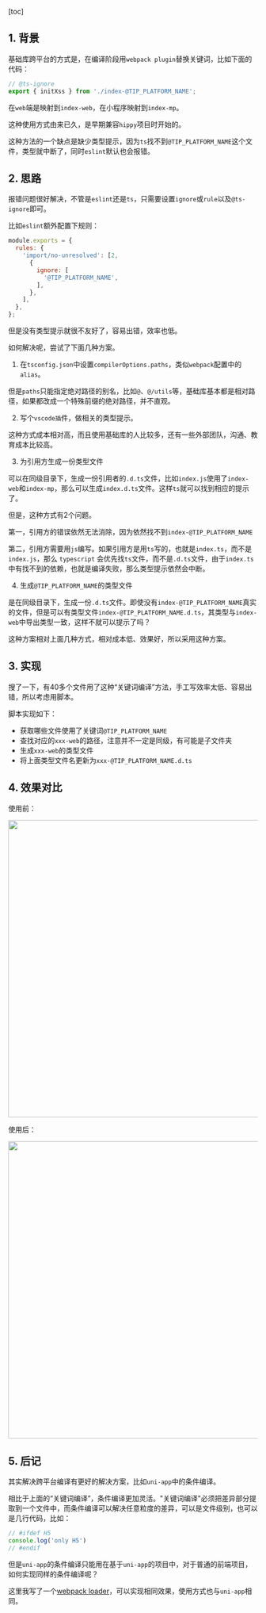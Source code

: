 [toc]

## 1. 背景

基础库跨平台的方式是，在编译阶段用`webpack plugin`替换关键词，比如下面的代码：

```ts
// @ts-ignore
export { initXss } from './index-@TIP_PLATFORM_NAME';
```

在`web`端是映射到`index-web`，在小程序映射到`index-mp`。

这种使用方式由来已久，是早期兼容`hippy`项目时开始的。

这种方法的一个缺点是缺少类型提示，因为`ts`找不到`@TIP_PLATFORM_NAME`这个文件，类型就中断了，同时`eslint`默认也会报错。

## 2. 思路


报错问题很好解决，不管是`eslint`还是`ts`，只需要设置`ignore`或`rule`以及`@ts-ignore`即可。

比如`eslint`额外配置下规则：

```js
module.exports = {
  rules: {
    'import/no-unresolved': [2,
      {
        ignore: [
          '@TIP_PLATFORM_NAME',
        ],
      },
    ],
  },
};
```

但是没有类型提示就很不友好了，容易出错，效率也低。

如何解决呢，尝试了下面几种方案。

1. 在`tsconfig.json`中设置`compilerOptions.paths`，类似`webpack`配置中的`alias`。

但是`paths`只能指定绝对路径的别名，比如`@`、`@/utils`等，基础库基本都是相对路径，如果都改成一个特殊前缀的绝对路径，并不直观。

2. 写个`vscode插`件，做相关的类型提示。

这种方式成本相对高，而且使用基础库的人比较多，还有一些外部团队，沟通、教育成本比较高。

3. 为引用方生成一份类型文件

可以在同级目录下，生成一份引用者的`.d.ts`文件，比如`index.js`使用了`index-web`和`index-mp`，那么可以生成`index.d.ts`文件。这样`ts`就可以找到相应的提示了。

但是，这种方式有2个问题。

第一，引用方的错误依然无法消除，因为依然找不到`index-@TIP_PLATFORM_NAME`

第二，引用方需要用`js`编写。如果引用方是用`ts`写的，也就是`index.ts`，而不是`index.js`，那么 `typescript` 会优先找`ts`文件，而不是`.d.ts`文件，由于`index.ts`中有找不到的依赖，也就是编译失败，那么类型提示依然会中断。


4. 生成`@TIP_PLATFORM_NAME`的类型文件

是在同级目录下，生成一份`.d.ts`文件。即使没有`index-@TIP_PLATFORM_NAME`真实的文件，但是可以有类型文件`index-@TIP_PLATFORM_NAME.d.ts`，其类型与`index-web`中导出类型一致，这样不就可以提示了吗？

这种方案相对上面几种方式，相对成本低、效果好，所以采用这种方案。

## 3. 实现

搜了一下，有40多个文件用了这种“关键词编译”方法，手工写效率太低、容易出错，所以考虑用脚本。

脚本实现如下：

- 获取哪些文件使用了关键词`@TIP_PLATFORM_NAME`
- 查找对应的`xxx-web`的路径，注意并不一定是同级，有可能是子文件夹
- 生成`xxx-web`的类型文件
- 将上面类型文件名更新为`xxx-@TIP_PLATFORM_NAME.d.ts`


## 4. 效果对比

使用前：

<img src="https://mike-1255355338.cos.ap-guangzhou.myqcloud.com/article/2023/8/own_mike_4f2d63a6e4ad086aa2.jpg" width="600">

使用后：

<img src="https://mike-1255355338.cos.ap-guangzhou.myqcloud.com/article/2023/8/own_mike_efa2ea96c0d2e579d6.jpg" width="600">


## 5. 后记

其实解决跨平台编译有更好的解决方案，比如`uni-app`中的条件编译。

相比于上面的“关键词编译”，条件编译更加灵活。"关键词编译"必须把差异部分提取到一个文件中，而条件编译可以解决任意粒度的差异，可以是文件级别，也可以是几行代码，比如：

```ts
// #ifdef H5
console.log('only H5')
// #endif
```

但是`uni-app`的条件编译只能用在基于`uni-app`的项目中，对于普通的前端项目，如何实现同样的条件编译呢？

这里我写了一个[webpack loader](https://github.com/novlan1/uni-plugin-light/tree/master/loader/ifdef-loader)，可以实现相同效果，使用方式也与`uni-app`相同。

